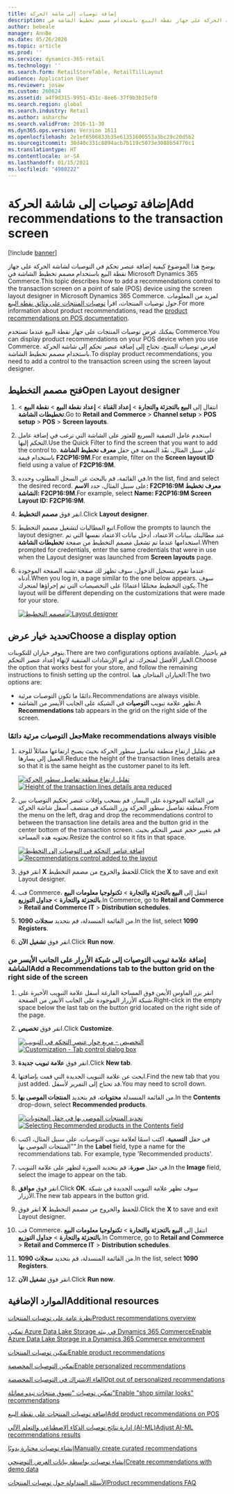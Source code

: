 ```yaml
---
title: إضافة توصيات إلى شاشة الحركة
description: يوضح هذا الموضوع كيفية إضافة عنصر تحكم في التوصيات لشاشة الحركة على جهاز نقطة البيع باستخدام مصمم تخطيط الشاشة في Microsoft Dynamics 365 Commerce.
author: bebeale
manager: AnnBe
ms.date: 05/26/2020
ms.topic: article
ms.prod: ''
ms.service: dynamics-365-retail
ms.technology: ''
ms.search.form: RetailStoreTable, RetailTillLayout
audience: Application User
ms.reviewer: josaw
ms.custom: 260624
ms.assetid: a4f9d315-9951-451c-8ee6-37f9b3b15ef0
ms.search.region: global
ms.search.industry: Retail
ms.author: asharchw
ms.search.validFrom: 2016-11-30
ms.dyn365.ops.version: Version 1611
ms.openlocfilehash: 2e1ef6506833b35e61351600553a3bc29c20d5b2
ms.sourcegitcommit: 38d40c331c8894acb7b119c5073e3088b54776c1
ms.translationtype: HT
ms.contentlocale: ar-SA
ms.lasthandoff: 01/15/2021
ms.locfileid: "4980222"
---
```

# <a name="add-recommendations-to-the-transaction-screen"></a><span data-ttu-id="0c8d1-103">إضافة توصيات إلى شاشة الحركة</span><span class="sxs-lookup"><span data-stu-id="0c8d1-103">Add recommendations to the transaction screen</span></span>

[!include [banner](includes/banner.md)]


<span data-ttu-id="0c8d1-104">يوضح هذا الموضوع كيفية إضافة عنصر تحكم في التوصيات لشاشة الحركة على جهاز نقطة البيع باستخدام مصمم تخطيط الشاشة في Microsoft Dynamics 365 Commerce.</span><span class="sxs-lookup"><span data-stu-id="0c8d1-104">This topic describes how to add a recommendations control to the transaction screen on a point of sale (POS) device using the screen layout designer in Microsoft Dynamics 365 Commerce.</span></span> <span data-ttu-id="0c8d1-105">لمزيد من المعلومات حول توصيات المنتجات، اقرأ [توصيات المنتجات على وثائق نقطة البيع](product.md).</span><span class="sxs-lookup"><span data-stu-id="0c8d1-105">For more information about product recommendations, read the  [product recommendations on POS documentation](product.md).</span></span>


<span data-ttu-id="0c8d1-106">يمكنك عرض توصيات المنتجات على جهاز نقطة البيع عندما تستخدم Commerce.</span><span class="sxs-lookup"><span data-stu-id="0c8d1-106">You can display product recommendations on your POS device when you use Commerce.</span></span> <span data-ttu-id="0c8d1-107">لعرض توصيات المنتج، تحتاج إلى إضافة عنصر تحكم إلى شاشة الحركة باستخدام مصمم تخطيط الشاشة.</span><span class="sxs-lookup"><span data-stu-id="0c8d1-107">To display product recommendations, you need to add a control to the transaction screen using the screen layout designer.</span></span> 

## <a name="open-layout-designer"></a><span data-ttu-id="0c8d1-108">فتح مصمم التخطيط</span><span class="sxs-lookup"><span data-stu-id="0c8d1-108">Open Layout designer</span></span>

1. <span data-ttu-id="0c8d1-109">انتقال إلى **البيع بالتجزئة والتجارة** &gt; **إعداد القناة** &gt; **إعداد نقطة البيع** &gt; **نقطة البيع** &gt; **تخطيطات الشاشة**.</span><span class="sxs-lookup"><span data-stu-id="0c8d1-109">Go to **Retail and Commerce** &gt; **Channel setup** &gt; **POS setup** &gt; **POS** &gt; **Screen layouts**.</span></span>
2. <span data-ttu-id="0c8d1-110">استخدم عامل التصفية السريع للعثور على الشاشة التي ترغب في إضافة عامل التحكم إليها.</span><span class="sxs-lookup"><span data-stu-id="0c8d1-110">Use the Quick Filter to find the screen that you want to add the control to.</span></span> <span data-ttu-id="0c8d1-111">على سبيل المثال، نفّذ التصفية في حقل **معرف تخطيط الشاشة** باستخدام قيمة **F2CP16:9M**.</span><span class="sxs-lookup"><span data-stu-id="0c8d1-111">For example, filter on the **Screen layout ID** field using a value of **F2CP16:9M**.</span></span>
3. <span data-ttu-id="0c8d1-112">في القائمة، قم بالبحث عن السجل المطلوب وحدده.</span><span class="sxs-lookup"><span data-stu-id="0c8d1-112">In the list, find and select the desired record.</span></span> <span data-ttu-id="0c8d1-113">على سبيل المثال، حدد **الاسم: F2CP16:9M معرف تخطيط الشاشة: F2CP16:9M**.</span><span class="sxs-lookup"><span data-stu-id="0c8d1-113">For example, select **Name: F2CP16:9M Screen Layout ID: F2CP16:9M**.</span></span>
4. <span data-ttu-id="0c8d1-114">انقر فوق **مصمم التخطيط**.</span><span class="sxs-lookup"><span data-stu-id="0c8d1-114">Click **Layout designer**.</span></span>
5. <span data-ttu-id="0c8d1-115">اتبع المطالبات لتشغيل مصمم التخطيط.</span><span class="sxs-lookup"><span data-stu-id="0c8d1-115">Follow the prompts to launch the layout designer.</span></span> <span data-ttu-id="0c8d1-116">عند مطالبتك ببيانات الاعتماد، أدخل بيانات الاعتماد نفسها التي تم استخدامها عندما تم تشغيل مصمم التخطيط من صفحة **تخطيطات الشاشة**.</span><span class="sxs-lookup"><span data-stu-id="0c8d1-116">When prompted for credentials, enter the same credentials that were in use when the Layout designer was launched from **Screen layouts** page.</span></span>
6. <span data-ttu-id="0c8d1-117">عندما تقوم بتسجيل الدخول، سوف تظهر لك صفحة تشبه الصفحة الموجودة أدناه.</span><span class="sxs-lookup"><span data-stu-id="0c8d1-117">When you log in, a page similar to the one below appears.</span></span> <span data-ttu-id="0c8d1-118">سوف يكون التخطيط مختلفًا اعتمادًا على التخصيصات التي تم إجراؤها لمتجرك.</span><span class="sxs-lookup"><span data-stu-id="0c8d1-118">The layout will be different depending on the customizations that were made for your store.</span></span>


    <span data-ttu-id="0c8d1-119">[![مصمم التخطيط](./media/screenlayout-pic-1.png)](./media/screenlayout-pic-1.png)</span><span class="sxs-lookup"><span data-stu-id="0c8d1-119">[![Layout designer](./media/screenlayout-pic-1.png)](./media/screenlayout-pic-1.png)</span></span>

## <a name="choose-a-display-option"></a><span data-ttu-id="0c8d1-120">تحديد خيار عرض</span><span class="sxs-lookup"><span data-stu-id="0c8d1-120">Choose a display option</span></span>

<span data-ttu-id="0c8d1-121">يتوفر خياران للتكوينات.</span><span class="sxs-lookup"><span data-stu-id="0c8d1-121">There are two configurations options available.</span></span> <span data-ttu-id="0c8d1-122">قم باختيار الخيار الأفضل لمتجرك، ثم اتبع الإرشادات المتبقية لإنهاء إعداد عنصر التحكم.</span><span class="sxs-lookup"><span data-stu-id="0c8d1-122">Choose the option that works best for your store, and follow the remaining instructions to finish setting up the control.</span></span> <span data-ttu-id="0c8d1-123">الخياران المتاحان هما:</span><span class="sxs-lookup"><span data-stu-id="0c8d1-123">The two options are:</span></span>

- <span data-ttu-id="0c8d1-124">دائمًا ما تكون التوصيات مرئية.</span><span class="sxs-lookup"><span data-stu-id="0c8d1-124">Recommendations are always visible.</span></span>
- <span data-ttu-id="0c8d1-125">تظهر علامة تبويب **التوصيات** في الشبكة على الجانب الأيسر من الشاشة.</span><span class="sxs-lookup"><span data-stu-id="0c8d1-125">A **Recommendations** tab appears in the grid on the right side of the screen.</span></span>

### <a name="make-recommendations-always-visible"></a><span data-ttu-id="0c8d1-126">جعل التوصيات مرئية دائمًا</span><span class="sxs-lookup"><span data-stu-id="0c8d1-126">Make recommendations always visible</span></span>


1. <span data-ttu-id="0c8d1-127">قم بتقليل ارتفاع منطقة تفاصيل سطور الحركة بحيث يصبح ارتفاعها مماثلاً للوحة العميل إلى يسارها.</span><span class="sxs-lookup"><span data-stu-id="0c8d1-127">Reduce the height of the transaction lines details area so that it is the same height as the customer panel to its left.</span></span>


    <span data-ttu-id="0c8d1-128">[![تقليل ارتفاع منطقة تفاصيل سطور الحركة](./media/screenlayout-pic-2.png)](./media/screenlayout-pic-2.png)</span><span class="sxs-lookup"><span data-stu-id="0c8d1-128">[![Height of the transaction lines details area reduced](./media/screenlayout-pic-2.png)](./media/screenlayout-pic-2.png)</span></span>

2. <span data-ttu-id="0c8d1-129">من القائمة الموجودة على اليسار، قم بسحب وإفلات عنصر تحكيم التوصيات بين منطقة تفاصيل سطور الحركة وزر الشبكة في منتصف أسفل شاشة الحركة.</span><span class="sxs-lookup"><span data-stu-id="0c8d1-129">From the menu on the left, drag and drop the recommendations control to between the transaction line details area and the button grid in the center bottom of the transaction screen.</span></span> <span data-ttu-id="0c8d1-130">قم بتغيير حجم عنصر التحكم بحيث تحتويه هذه المساحة.</span><span class="sxs-lookup"><span data-stu-id="0c8d1-130">Resize the control so it fits in that space.</span></span>

    <span data-ttu-id="0c8d1-131">[![إضافة عناصر التحكم في التوصيات إلى التخطيط](./media/screenlayout-pic-3.png)](./media/screenlayout-pic-3.png)</span><span class="sxs-lookup"><span data-stu-id="0c8d1-131">[![Recommendations control added to the layout](./media/screenlayout-pic-3.png)](./media/screenlayout-pic-3.png)</span></span>


3. <span data-ttu-id="0c8d1-132">انقر فوق **X** للحفظ والخروج من مصمم التخطيط.</span><span class="sxs-lookup"><span data-stu-id="0c8d1-132">Click the **X** to save and exit Layout designer.</span></span>
4. <span data-ttu-id="0c8d1-133">فب Commerce، انتقل إلى **البيع بالتجزئة والتجارة** &gt; **تكنولوجيا معلومات البيع بالتجزئة والتجارة** &gt; **جداول التوزيع**.</span><span class="sxs-lookup"><span data-stu-id="0c8d1-133">In Commerce, go to **Retail and Commerce** &gt; **Retail and Commerce IT** &gt; **Distribution schedules**.</span></span>
5. <span data-ttu-id="0c8d1-134">من القائمة المنسدلة، قم بتحديد **سجلات 1090**.</span><span class="sxs-lookup"><span data-stu-id="0c8d1-134">In the list, select **1090 Registers**.</span></span>
6. <span data-ttu-id="0c8d1-135">انقر فوق **تشغيل الآن**.</span><span class="sxs-lookup"><span data-stu-id="0c8d1-135">Click **Run now**.</span></span>


### <a name="add-a-recommendations-tab-to-the-button-grid-on-the-right-side-of-the-screen"></a><span data-ttu-id="0c8d1-136">إضافة علامة تبويب التوصيات إلى شبكة الأزرار على الجانب الأيسر من الشاشة</span><span class="sxs-lookup"><span data-stu-id="0c8d1-136">Add a Recommendations tab to the button grid on the right side of the screen</span></span>

1. <span data-ttu-id="0c8d1-137">انقر بزر الماوس الأيمن فوق المساحة الفارغة أسفل علامة التبويب الأخيرة على شبكة الأزرار الموجودة على الجانب الأيمن من الصفحة.</span><span class="sxs-lookup"><span data-stu-id="0c8d1-137">Right-click in the empty space below the last tab on the button grid located on the right side of the page.</span></span>

2. <span data-ttu-id="0c8d1-138">انقر فوق **تخصيص‏‎**.</span><span class="sxs-lookup"><span data-stu-id="0c8d1-138">Click **Customize**.</span></span>

    <span data-ttu-id="0c8d1-139">[![التخصيص - مربع حوار عنصر التحكم في التبويب](./media/pic-5.png)](./media/pic-5.png)</span><span class="sxs-lookup"><span data-stu-id="0c8d1-139">[![Customization - Tab control dialog box](./media/pic-5.png)](./media/pic-5.png)</span></span>

3. <span data-ttu-id="0c8d1-140">انقر فوق **علامة تبويب جديدة**.</span><span class="sxs-lookup"><span data-stu-id="0c8d1-140">Click **New tab**.</span></span>
4. <span data-ttu-id="0c8d1-141">ابحث عن علامة التبويب الجديدة التي قمت بإضافتها.</span><span class="sxs-lookup"><span data-stu-id="0c8d1-141">Find the new tab that you just added.</span></span> <span data-ttu-id="0c8d1-142">قد تحتاج إلى التمرير لأسفل.</span><span class="sxs-lookup"><span data-stu-id="0c8d1-142">You may need to scroll down.</span></span>
5. <span data-ttu-id="0c8d1-143">من القائمة المنسدلة **محتويات**، قم بتحديد **المنتجات الموصى بها**.</span><span class="sxs-lookup"><span data-stu-id="0c8d1-143">In the **Contents** drop-down, select **Recommended products**.</span></span>

    <span data-ttu-id="0c8d1-144">[![تحديد المنتجات الموصى بها في حقل المحتويات](./media/pic-6.png)](./media/pic-6.png)</span><span class="sxs-lookup"><span data-stu-id="0c8d1-144">[![Selecting Recommended products in the Contents field](./media/pic-6.png)](./media/pic-6.png)</span></span>

6. <span data-ttu-id="0c8d1-145">في حقل **التسمية**، اكتب اسمًا لعلامة تبويب التوصيات. على سبيل المثال، اكتب "المنتجات الموصى بها‬".</span><span class="sxs-lookup"><span data-stu-id="0c8d1-145">In the **Label** field, type a name for the recommendations tab. For example, type 'Recommended products'.</span></span>
7. <span data-ttu-id="0c8d1-146">في حقل **صورة**، قم بتحديد الصورة لتظهر على علامة التبويب.</span><span class="sxs-lookup"><span data-stu-id="0c8d1-146">In the **Image** field, select the image to appear on the tab.</span></span>
8. <span data-ttu-id="0c8d1-147">انقر فوق **موافق**.</span><span class="sxs-lookup"><span data-stu-id="0c8d1-147">Click **OK**.</span></span> <span data-ttu-id="0c8d1-148">سوف تظهر علامة التبويب الجديدة في شبكة الأزرار.</span><span class="sxs-lookup"><span data-stu-id="0c8d1-148">The new tab appears in the button grid.</span></span>
9. <span data-ttu-id="0c8d1-149">انقر فوق **X** للحفظ والخروج من مصمم التخطيط.</span><span class="sxs-lookup"><span data-stu-id="0c8d1-149">Click the **X** to save and exit Layout designer.</span></span>
10. <span data-ttu-id="0c8d1-150">فب Commerce، انتقل إلى **البيع بالتجزئة والتجارة** &gt; **تكنولوجيا معلومات البيع بالتجزئة والتجارة** &gt; **جداول التوزيع**.</span><span class="sxs-lookup"><span data-stu-id="0c8d1-150">In Commerce, go to **Retail and Commerce** &gt; **Retail and Commerce IT** &gt; **Distribution schedules**.</span></span>
11. <span data-ttu-id="0c8d1-151">من القائمة المنسدلة، قم بتحديد **سجلات 1090**.</span><span class="sxs-lookup"><span data-stu-id="0c8d1-151">In the list, select **1090 Registers**.</span></span>
12. <span data-ttu-id="0c8d1-152">انقر فوق **تشغيل الآن**.</span><span class="sxs-lookup"><span data-stu-id="0c8d1-152">Click **Run now**.</span></span>

## <a name="additional-resources"></a><span data-ttu-id="0c8d1-153">الموارد الإضافية</span><span class="sxs-lookup"><span data-stu-id="0c8d1-153">Additional resources</span></span>

[<span data-ttu-id="0c8d1-154">نظرة عامة على توصيات المنتجات</span><span class="sxs-lookup"><span data-stu-id="0c8d1-154">Product recommendations overview</span></span>](product-recommendations.md)

[<span data-ttu-id="0c8d1-155">تمكين Azure Data Lake Storage في بيئة Dynamics 365 Commerce</span><span class="sxs-lookup"><span data-stu-id="0c8d1-155">Enable Azure Data Lake Storage in a Dynamics 365 Commerce environment</span></span>](enable-adls-environment.md)

[<span data-ttu-id="0c8d1-156">تمكين توصيات المنتجات</span><span class="sxs-lookup"><span data-stu-id="0c8d1-156">Enable product recommendations</span></span>](enable-product-recommendations.md)

[<span data-ttu-id="0c8d1-157">تمكين التوصيات المخصصة</span><span class="sxs-lookup"><span data-stu-id="0c8d1-157">Enable personalized recommendations</span></span>](personalized-recommendations.md)

[<span data-ttu-id="0c8d1-158">إلغاء الاشتراك في التوصيات المخصصة</span><span class="sxs-lookup"><span data-stu-id="0c8d1-158">Opt out of personalized recommendations</span></span>](personalization-gdpr.md)

[<span data-ttu-id="0c8d1-159">تمكين توصيات "تسوق منتجات تبدو مماثلة"</span><span class="sxs-lookup"><span data-stu-id="0c8d1-159">Enable "shop similar looks" recommendations</span></span>](shop-similar-looks.md)

[<span data-ttu-id="0c8d1-160">إضافة توصيات المنتجات على نقطة البيع</span><span class="sxs-lookup"><span data-stu-id="0c8d1-160">Add product recommendations on POS</span></span>](product.md)

[<span data-ttu-id="0c8d1-161">إدارة نتائج توصيات الذكاء الاصطناعي والتعلم الآلي (AI-ML)</span><span class="sxs-lookup"><span data-stu-id="0c8d1-161">Adjust AI-ML recommendations results</span></span>](modify-product-recommendation-results.md)

[<span data-ttu-id="0c8d1-162">إنشاء توصيات مختارة يدويًا</span><span class="sxs-lookup"><span data-stu-id="0c8d1-162">Manually create curated recommendations</span></span>](create-editorial-recommendation-lists.md)

[<span data-ttu-id="0c8d1-163">إنشاء توصيات بواسطة بيانات العرض التوضيحي</span><span class="sxs-lookup"><span data-stu-id="0c8d1-163">Create recommendations with demo data</span></span>](product-recommendations-demo-data.md)

[<span data-ttu-id="0c8d1-164">الأسئلة المتداولة حول توصيات المنتجات</span><span class="sxs-lookup"><span data-stu-id="0c8d1-164">Product recommendations FAQ</span></span>](faq-recommendations.md)
